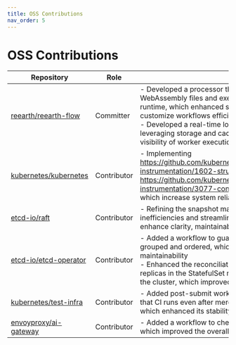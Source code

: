 ```yaml
---
title: OSS Contributions
nav_order: 5
---
```


# OSS Contributions

| Repository                                                 | Role        | Detail                                                                                                                                                                                                                                                        |
| ---------------------------------------------------------- | ----------- | ------------------------------------------------------------------------------------------------------------------------------------------------------------------------------------------------------------------------------------------------------------- |
| [reearth/reearth-flow](https://github.com/reearth/reearth-flow) | Committer   | - Developed a processor that compiles user scripts into WebAssembly files and executes them efficiently on a WASM runtime, which enhanced system extensibility, allowing users to customize workflows efficiently<br>- Developed a real-time logging system for the workflow engine, leveraging storage and cache efficiently, which provided real-time visibility of worker execution status, enhancing monitoring efficiency |
| [kubernetes/kubernetes](https://github.com/kubernetes/kubernetes) | Contributor | - Implementing https://github.com/kubernetes/enhancements/tree/master/keps/sig-instrumentation/1602-structured-logging and https://github.com/kubernetes/enhancements/tree/master/keps/sig-instrumentation/3077-contextual-logging for multiple packages, which increase system reliability and debugging efficiency |
| [etcd-io/raft](https://github.com/etcd-io/raft)             | Contributor | - Refining the snapshot management logic by removing inefficiencies and streamlining related state transitions, which enhance clarity, maintainability, and robustness                                                                              |
| [etcd-io/etcd-operator](https://github.com/etcd-io/etcd-operator) | Contributor | - Added a workflow to guarantee that the import items are properly grouped and ordered, which improved code consistency and maintainability<br>- Enhanced the reconciliation logic to ensure that the number of replicas in the StatefulSet matches the number of etcd members in the cluster, which improved cluster consistency |
| [kubernetes/test-infra](https://github.com/kubernetes/test-infra) | Contributor | - Added post-submit workflows that run test and test-e2e, ensuring that CI runs even after merging to main in etcd-io/etcd-operator, which enhanced its stability                                                                             |
| [envoyproxy/ai-gateway](https://github.com/envoyproxy/ai-gateway) | Contributor | - Added a workflow to check the issue title and provide feedback, which improved the overall consistency of the project                                                                                                                       | 